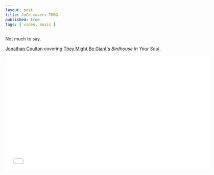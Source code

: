 ```yaml
---
layout: post
title: JoCo covers TMBG
published: true
tags: [ video, music ]
---
```


Not much to say. 

[Jonathan Coulton](http://www.jonathancoulton.com/) covering [They Might Be Giant's](http://www.theymightbegiants.com/) *Birdhouse In Your Soul*.

<iframe width="640" height="360" src="//www.youtube.com/embed/wjhMCtbmf3c?feature=player_detailpage" frameborder="0" allowfullscreen></iframe>


